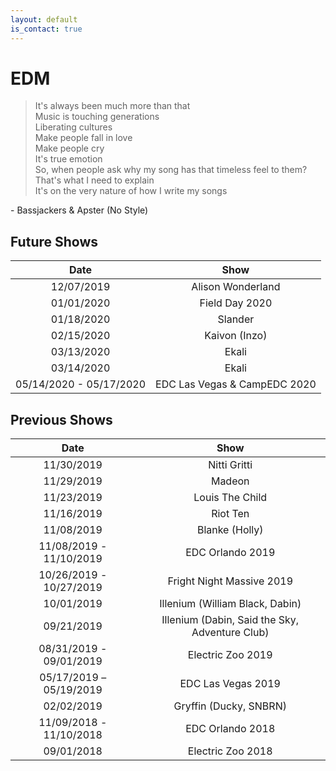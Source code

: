 ```yaml
---
layout: default
is_contact: true
---
```


# EDM

> It's always been much more than that  
> Music is touching generations  
> Liberating cultures  
> Make people fall in love  
> Make people cry  
> It's true emotion  
> So, when people ask why my song has that timeless feel to them?  
> That's what I need to explain  
> It's on the very nature of how I write my songs  

\- Bassjackers & Apster (No Style)

## Future Shows

|          Date           |                      Show                      |
|:-----------------------:|:----------------------------------------------:|
|       12/07/2019        |               Alison Wonderland                |
|       01/01/2020        |                 Field Day 2020                 |
|       01/18/2020        |                    Slander                     |
|       02/15/2020        |                 Kaivon (Inzo)                  |
|       03/13/2020        |                     Ekali                      |
|       03/14/2020        |                     Ekali                      |
| 05/14/2020 - 05/17/2020 |          EDC Las Vegas & CampEDC 2020          |

## Previous Shows

|          Date           |                      Show                      |
|:-----------------------:|:----------------------------------------------:|
|       11/30/2019        |                  Nitti Gritti                  |
|       11/29/2019        |                     Madeon                     |
|       11/23/2019        |                Louis The Child                 |
|       11/16/2019        |                    Riot Ten                    |
|       11/08/2019        |                 Blanke (Holly)                 |
| 11/08/2019 - 11/10/2019 |                EDC Orlando 2019                |
| 10/26/2019 - 10/27/2019 |           Fright Night Massive 2019            |
|       10/01/2019        |        Illenium (William Black, Dabin)         |
|       09/21/2019        | Illenium (Dabin, Said the Sky, Adventure Club) |
| 08/31/2019 - 09/01/2019 |               Electric Zoo 2019                |
| 05/17/2019 – 05/19/2019 |               EDC Las Vegas 2019               |
|       02/02/2019        |             Gryffin (Ducky, SNBRN)             |
| 11/09/2018 - 11/10/2018 |                EDC Orlando 2018                |
|       09/01/2018        |               Electric Zoo 2018                |
